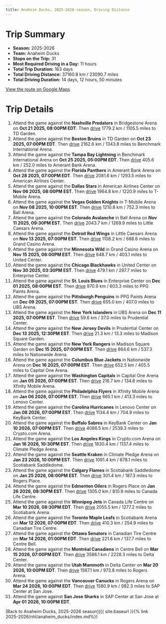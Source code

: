 ```yaml
---
title: Anaheim Ducks, 2025-2026 season, Driving Distance
---
```


# Trip Summary
- **Season:** 2025-2026
- **Team:** Anaheim Ducks
- **Stops on the Trip:** 31
- **Most Required Driving in a Day:** 11 hours
- **Total Trip Duration:** 163 days
- **Total Driving Distance:** 37160.8 km / 23090.7 miles
- **Total Driving Duration:** 14 days, 12 hours, 50 minutes

[View the route on Google Maps](https://www.google.com/maps/dir/Bridgestone+Arena+Nashville/TD+Garden+Boston/Benchmark+International+Arena+Tampa+Bay/Amerant+Bank+Arena+Florida/American+Airlines+Center+Dallas/T-Mobile+Arena+Vegas/Ball+Arena+Colorado/Little+Caesars+Arena+Detroit/Grand+Casino+Arena+Minnesota/United+Center+Chicago/Enterprise+Center+St.+Louis/PPG+Paints+Arena+Pittsburgh/UBS+Arena+New+York/Prudential+Center+New+Jersey/Madison+Square+Garden+New+York/Nationwide+Arena+Columbus/Capital+One+Arena+Washington/Xfinity+Mobile+Arena+Philadelphia/Lenovo+Center+Carolina/KeyBank+Center+Buffalo/Crypto.com+Arena+Los+Angeles/Climate+Pledge+Arena+Seattle/Scotiabank+Saddledome+Calgary/Rogers+Place+Edmonton/Canada+Life+Centre+Winnipeg/Scotiabank+Arena+Toronto/Canadian+Tire+Centre+Ottawa/Centre+Bell+Montréal/Delta+Center+Utah/Rogers+Arena+Vancouver/SAP+Center+at+San+Jose+San+Jose)

# Trip Details
1. Attend the game against the **Nashville Predators** in Bridgestone Arena on **Oct 21 2025, 08:00PM EDT**. Then [drive](https://www.google.com/maps/dir/Bridgestone+Arena+Nashville/TD+Garden+Boston) 1779.2 km / 1105.5 miles to TD Garden.
2. Attend the game against the **Boston Bruins** in TD Garden on **Oct 23 2025, 07:00PM EDT**. Then [drive](https://www.google.com/maps/dir/TD+Garden+Boston/Benchmark+International+Arena+Tampa+Bay) 2162.6 km / 1343.8 miles to Benchmark International Arena.
3. Attend the game against the **Tampa Bay Lightning** in Benchmark International Arena on **Oct 25 2025, 05:00PM EDT**. Then [drive](https://www.google.com/maps/dir/Benchmark+International+Arena+Tampa+Bay/Amerant+Bank+Arena+Florida) 405.6 km / 252.0 miles to Amerant Bank Arena.
4. Attend the game against the **Florida Panthers** in Amerant Bank Arena on **Oct 28 2025, 07:00PM EDT**. Then [drive](https://www.google.com/maps/dir/Amerant+Bank+Arena+Florida/American+Airlines+Center+Dallas) 2081.6 km / 1293.5 miles to American Airlines Center.
5. Attend the game against the **Dallas Stars** in American Airlines Center on **Nov 06 2025, 08:00PM EST**. Then [drive](https://www.google.com/maps/dir/American+Airlines+Center+Dallas/T-Mobile+Arena+Vegas) 1964.8 km / 1220.9 miles to T-Mobile Arena.
6. Attend the game against the **Vegas Golden Knights** in T-Mobile Arena on **Nov 08 2025, 10:00PM EST**. Then [drive](https://www.google.com/maps/dir/T-Mobile+Arena+Vegas/Ball+Arena+Colorado) 1210.8 km / 752.3 miles to Ball Arena.
7. Attend the game against the **Colorado Avalanche** in Ball Arena on **Nov 11 2025, 09:30PM EST**. Then [drive](https://www.google.com/maps/dir/Ball+Arena+Colorado/Little+Caesars+Arena+Detroit) 2043.7 km / 1269.9 miles to Little Caesars Arena.
8. Attend the game against the **Detroit Red Wings** in Little Caesars Arena on **Nov 13 2025, 07:00PM EST**. Then [drive](https://www.google.com/maps/dir/Little+Caesars+Arena+Detroit/Grand+Casino+Arena+Minnesota) 1108.2 km / 688.6 miles to Grand Casino Arena.
9. Attend the game against the **Minnesota Wild** in Grand Casino Arena on **Nov 15 2025, 06:00PM EST**. Then [drive](https://www.google.com/maps/dir/Grand+Casino+Arena+Minnesota/United+Center+Chicago) 648.7 km / 403.1 miles to United Center.
10. Attend the game against the **Chicago Blackhawks** in United Center on **Nov 30 2025, 03:30PM EST**. Then [drive](https://www.google.com/maps/dir/United+Center+Chicago/Enterprise+Center+St.+Louis) 479.1 km / 297.7 miles to Enterprise Center.
11. Attend the game against the **St. Louis Blues** in Enterprise Center on **Dec 01 2025, 08:00PM EST**. Then [drive](https://www.google.com/maps/dir/Enterprise+Center+St.+Louis/PPG+Paints+Arena+Pittsburgh) 970.9 km / 603.3 miles to PPG Paints Arena.
12. Attend the game against the **Pittsburgh Penguins** in PPG Paints Arena on **Dec 09 2025, 07:00PM EST**. Then [drive](https://www.google.com/maps/dir/PPG+Paints+Arena+Pittsburgh/UBS+Arena+New+York) 655.0 km / 407.0 miles to UBS Arena.
13. Attend the game against the **New York Islanders** in UBS Arena on **Dec 11 2025, 07:00PM EST**. Then [drive](https://www.google.com/maps/dir/UBS+Arena+New+York/Prudential+Center+New+Jersey) 59.6 km / 37.0 miles to Prudential Center.
14. Attend the game against the **New Jersey Devils** in Prudential Center on **Dec 13 2025, 12:30PM EST**. Then [drive](https://www.google.com/maps/dir/Prudential+Center+New+Jersey/Madison+Square+Garden+New+York) 21.3 km / 13.3 miles to Madison Square Garden.
15. Attend the game against the **New York Rangers** in Madison Square Garden on **Dec 15 2025, 07:00PM EST**. Then [drive](https://www.google.com/maps/dir/Madison+Square+Garden+New+York/Nationwide+Arena+Columbus) 864.6 km / 537.3 miles to Nationwide Arena.
16. Attend the game against the **Columbus Blue Jackets** in Nationwide Arena on **Dec 16 2025, 07:00PM EST**. Then [drive](https://www.google.com/maps/dir/Nationwide+Arena+Columbus/Capital+One+Arena+Washington) 652.5 km / 405.5 miles to Capital One Arena.
17. Attend the game against the **Washington Capitals** in Capital One Arena on **Jan 05 2026, 07:00PM EST**. Then [drive](https://www.google.com/maps/dir/Capital+One+Arena+Washington/Xfinity+Mobile+Arena+Philadelphia) 216.7 km / 134.6 miles to Xfinity Mobile Arena.
18. Attend the game against the **Philadelphia Flyers** in Xfinity Mobile Arena on **Jan 06 2026, 07:00PM EST**. Then [drive](https://www.google.com/maps/dir/Xfinity+Mobile+Arena+Philadelphia/Lenovo+Center+Carolina) 665.1 km / 413.3 miles to Lenovo Center.
19. Attend the game against the **Carolina Hurricanes** in Lenovo Center on **Jan 08 2026, 07:00PM EST**. Then [drive](https://www.google.com/maps/dir/Lenovo+Center+Carolina/KeyBank+Center+Buffalo) 1134.4 km / 704.9 miles to KeyBank Center.
20. Attend the game against the **Buffalo Sabres** in KeyBank Center on **Jan 10 2026, 07:00PM EST**. Then [drive](https://www.google.com/maps/dir/KeyBank+Center+Buffalo/Crypto.com+Arena+Los+Angeles) 4086.5 km / 2539.3 miles to Crypto.com Arena.
21. Attend the game against the **Los Angeles Kings** in Crypto.com Arena on **Jan 16 2026, 10:30PM EST**. Then [drive](https://www.google.com/maps/dir/Crypto.com+Arena+Los+Angeles/Climate+Pledge+Arena+Seattle) 1830.4 km / 1137.4 miles to Climate Pledge Arena.
22. Attend the game against the **Seattle Kraken** in Climate Pledge Arena on **Jan 23 2026, 10:00PM EST**. Then [drive](https://www.google.com/maps/dir/Climate+Pledge+Arena+Seattle/Scotiabank+Saddledome+Calgary) 1091.4 km / 678.1 miles to Scotiabank Saddledome.
23. Attend the game against the **Calgary Flames** in Scotiabank Saddledome on **Jan 25 2026, 08:00PM EST**. Then [drive](https://www.google.com/maps/dir/Scotiabank+Saddledome+Calgary/Rogers+Place+Edmonton) 301.4 km / 187.3 miles to Rogers Place.
24. Attend the game against the **Edmonton Oilers** in Rogers Place on **Jan 26 2026, 08:30PM EST**. Then [drive](https://www.google.com/maps/dir/Rogers+Place+Edmonton/Canada+Life+Centre+Winnipeg) 1305.0 km / 810.9 miles to Canada Life Centre.
25. Attend the game against the **Winnipeg Jets** in Canada Life Centre on **Mar 10 2026, 08:30PM EDT**. Then [drive](https://www.google.com/maps/dir/Canada+Life+Centre+Winnipeg/Scotiabank+Arena+Toronto) 2055.5 km / 1277.2 miles to Scotiabank Arena.
26. Attend the game against the **Toronto Maple Leafs** in Scotiabank Arena on **Mar 12 2026, 07:00PM EDT**. Then [drive](https://www.google.com/maps/dir/Scotiabank+Arena+Toronto/Canadian+Tire+Centre+Ottawa) 410.3 km / 254.9 miles to Canadian Tire Centre.
27. Attend the game against the **Ottawa Senators** in Canadian Tire Centre on **Mar 14 2026, 01:00PM EDT**. Then [drive](https://www.google.com/maps/dir/Canadian+Tire+Centre+Ottawa/Centre+Bell+Montréal) 221.6 km / 137.7 miles to Centre Bell.
28. Attend the game against the **Montréal Canadiens** in Centre Bell on **Mar 15 2026, 07:00PM EDT**. Then [drive](https://www.google.com/maps/dir/Centre+Bell+Montréal/Delta+Center+Utah) 3586.1 km / 2228.3 miles to Delta Center.
29. Attend the game against the **Utah Mammoth** in Delta Center on **Mar 20 2026, 10:00PM EDT**. Then [drive](https://www.google.com/maps/dir/Delta+Center+Utah/Rogers+Arena+Vancouver) 1567.1 km / 973.8 miles to Rogers Arena.
30. Attend the game against the **Vancouver Canucks** in Rogers Arena on **Mar 24 2026, 10:00PM EDT**. Then [drive](https://www.google.com/maps/dir/Rogers+Arena+Vancouver/SAP+Center+at+San+Jose+San+Jose) 1580.9 km / 982.3 miles to SAP Center at San Jose.
31. Attend the game against **San Jose Sharks** in SAP Center at San Jose at **Apr 01 2026, 10:00PM EDT**.

[Back to Anaheim Ducks, 2025-2026 season]({{ site.baseurl }}{% link 2025-2026/nhl/anaheim_ducks/index.md%})
